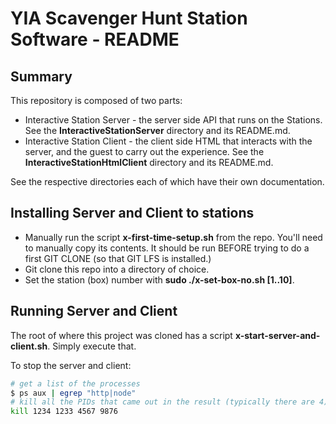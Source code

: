 # YIA Scavenger Hunt Station Software - README

## Summary

This repository is composed of two parts:

- Interactive Station Server - the server side API that runs on the Stations. See the **InteractiveStationServer** directory and its README.md.
- Interactive Station Client - the client side HTML that interacts with the server, and the guest to carry out the experience. See the **InteractiveStationHtmlClient** directory and its README.md.

See the respective directories each of which have their own documentation.

## Installing Server and Client to stations

- Manually run the script **x-first-time-setup.sh** from the repo. You'll need to manually copy its contents. It should be run BEFORE trying to do a first GIT CLONE (so that GIT LFS is installed.)
- Git clone this repo into a directory of choice.
- Set the station (box) number with **sudo ./x-set-box-no.sh [1..10]**.

## Running Server and Client

The root of where this project was cloned has a script **x-start-server-and-client.sh**. Simply execute that.

To stop the server and client:
```bash
# get a list of the processes
$ ps aux | egrep "http|node"
# kill all the PIDs that came out in the result (typically there are 4)
kill 1234 1233 4567 9876
```
